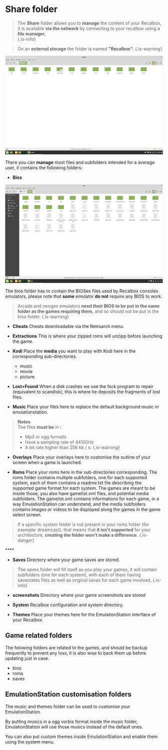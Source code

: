 # Share folder




>The **Share** folder allows you to **manage** the content of your Recalbox, it is available **via the network** by connecting to your recalbox using a **file manager,**  
{.is-info}


>On an **external storage** the folder is named **"Recalbox".**
{.is-warning}

![](./image%20%2822%29.png)

There you can **manage** most files and subfolders intended for a average user, it contains the following folders:

* **Bios**

![](./image%20%2838%29.png)

The bios folder has to contain the BIOSes files used by Recalbox consoles emulators, please note that **some** emulator **do not** require any BIOS to work.


>Arcade and neogeo emulators **need their BIOS to be put in the same folder as the games requiring them,** and so should not be put in the bios folder.
{.is-warning}

* **Cheats** Cheats downloadable via the Retroarch menu.



* **Extractions** This is where your zipped roms will unzipp before launching the game.



* **Kodi** Place the **media** you want to play with Kodi here in the corresponding sub-directories. 
  * music
  * movie
  * picture



* **Lost+Found** When a disk crashes we use the fsck program to repair \(equivalent to scandisk\); this is where he deposits the fragments of lost files.



* **Music** Place your files here to replace the default background music in emulationstation.


>**Notes**  
>The files **must be** in **:**
>
>* Mp3 or ogg formats
>* Have a sampling rate of 44100Hz 
>* A bit rate higher than 256 kb / s.
{.is-warning}



* **Overlays** Place your overlays here to customise the outline of your screen when a game is launched.



* **Roms** Place your roms here in the sub-directories corresponding.  The roms folder contains multiple subfolders, one for each supported system, each of them contains a readme.txt file describing the supported game format for each system.  The games are meant to be inside those, you also have gamelist.xml files, and potential media subfolders.   The gamelist.xml contains informations for each game, in a way EmulationStation can understand, and the media subfolders contains images or videos to be displayed along the games in the game select screen.


>If a specific system folder is not present in your roms folder \(for exemple: dreamcast\), that means that **it isn't supported** for your architecture, **creating the folder won't make a difference.**
{.is-danger}

\*\*\*\*

* **Saves** Directory where your game saves are stored.


>The saves folder will fill itself as you play your games, it will contain subfolders \(one for each system\), with each of them having savestates files as well as original saves for each game involved.
{.is-info}



* **screenshots** Directory where your game screenshots are stored



* **System** Recalbox configuration and system directory.



* **Themes** Place your themes here for the EmulationStation interface of your Recalbox.

## Game related folders

The folowing folders are related to the games, and should be backup frequently to prevent any loss, it is also wise to back them up before updating just in case.

* bios
* roms
* saves

## EmulationStation customisation folders

The music and themes folder can be used to customise your EmulationStation.

By putting musics in a ogg vorbis format inside the music folder, EmulationStation will use those musics instead of the default ones.

You can also put custom themes inside EmulationStation and enable them using the system menu.



